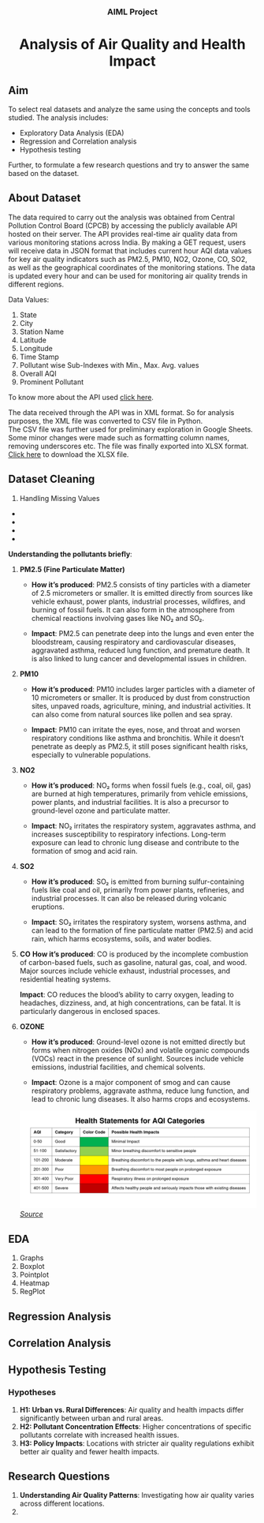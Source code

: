 <div align="center">
   
  <h3>AIML Project</h3>
  <h1>Analysis of Air Quality and Health Impact</h1>
</div>

## Aim

To select real datasets and analyze the same using the concepts and tools studied. The analysis includes:
- Exploratory Data Analysis (EDA)
- Regression and Correlation analysis
- Hypothesis testing

Further, to formulate a few research questions and try to answer the same based on the dataset.

## About Dataset

The data required to carry out the analysis was obtained from Central Pollution Control Board (CPCB) by accessing the publicly available API hosted
on their server. The API provides real-time air quality data from various monitoring stations across India. By making a GET request, users will receive data in JSON format that includes current hour AQI data values for key air quality indicators such as PM2.5, PM10, NO2, Ozone, CO, SO2, as well as the geographical coordinates of the monitoring stations. The data is updated every hour and can be used for monitoring air quality trends in different regions.  

Data Values:
1. State
2. City
3. Station Name
4. Latitude
5. Longitude
6. Time Stamp
7. Pollutant wise Sub-Indexes with Min., Max. Avg. values
8. Overall AQI
9. Prominent Pollutant



To know more about the API used [click here](https://directory.apisetu.gov.in/api-collection/cpcb).  
  
The data received through the API was in XML format.
So for analysis purposes, the XML file was converted to CSV file in Python.  
The CSV file was further used for preliminary exploration in Google Sheets. Some minor changes were made such as formatting column names, removing underscores etc. The file was finally
exported into XLSX format.
[Click here](https://github.com/mg270524/AIML-Project/raw/refs/heads/main/outfile(1).xlsx) to download the XLSX file.


## Dataset Cleaning

1. Handling Missing Values
-
-
-
-



**Understanding the pollutants briefly**:  
  
1. **PM2.5 (Fine Particulate Matter)**
   -    **How it’s produced**: PM2.5 consists of tiny particles with a diameter of 2.5 micrometers or smaller. It is emitted directly from sources like vehicle exhaust, power plants, industrial processes, wildfires, and burning of fossil fuels. It can also form in the atmosphere from chemical reactions involving gases like NO₂ and SO₂.

   - **Impact**: PM2.5 can penetrate deep into the lungs and even enter the bloodstream, causing respiratory and cardiovascular diseases, aggravated asthma, reduced lung function, and premature death. It is also linked to lung cancer and developmental issues in children.

3. **PM10**
    - **How it’s produced**: PM10 includes larger particles with a diameter of 10 micrometers or smaller. It is produced by dust from construction sites, unpaved roads, agriculture, mining, and industrial activities. It can also come from natural sources like pollen and sea spray.

    - **Impact**: PM10 can irritate the eyes, nose, and throat and worsen respiratory conditions like asthma and bronchitis. While it doesn’t penetrate as deeply as PM2.5, it still poses significant health risks, especially to vulnerable populations.
4. **NO2**
    - **How it’s produced**: NO₂ forms when fossil fuels (e.g., coal, oil, gas) are burned at high temperatures, primarily from vehicle emissions, power plants, and industrial facilities. It is also a precursor to ground-level ozone and particulate matter.

    - **Impact**: NO₂ irritates the respiratory system, aggravates asthma, and increases susceptibility to respiratory infections. Long-term exposure can lead to chronic lung disease and contribute to the formation of smog and acid rain.
5. **SO2** 
    - **How it’s produced**: SO₂ is emitted from burning sulfur-containing fuels like coal and oil, primarily from power plants, refineries, and industrial processes. It can also be released during volcanic eruptions.

    - **Impact**: SO₂ irritates the respiratory system, worsens asthma, and can lead to the formation of fine particulate matter (PM2.5) and acid rain, which harms ecosystems, soils, and water bodies.
6. **CO** 
    **How it’s produced**: CO is produced by the incomplete combustion of carbon-based fuels, such as gasoline, natural gas, coal, and wood. Major sources include vehicle exhaust, industrial processes, and residential heating systems.

    **Impact**: CO reduces the blood’s ability to carry oxygen, leading to headaches, dizziness, and, at high concentrations, can be fatal. It is particularly dangerous in enclosed spaces.
7. **OZONE**
    - **How it’s produced**: Ground-level ozone is not emitted directly but forms when nitrogen oxides (NOx) and volatile organic compounds (VOCs) react in the presence of sunlight. Sources include vehicle emissions, industrial facilities, and chemical solvents.

    - **Impact**: Ozone is a major component of smog and can cause respiratory problems, aggravate asthma, reduce lung function, and lead to chronic lung diseases. It also harms crops and ecosystems.

   <img alt="Health Impact" src="assets/health indication.png"> </img>
   _[Source](https://cpcb.nic.in/index.php)_





## EDA  

1. Graphs
2. Boxplot
3. Pointplot
4. Heatmap
5. RegPlot







## Regression Analysis




## Correlation Analysis




## Hypothesis Testing
 ### Hypotheses 
 1. **H1: Urban vs. Rural Differences**: Air quality and health impacts differ significantly between urban and rural areas.
 2. **H2: Pollutant Concentration Effects**: Higher concentrations of specific pollutants correlate with increased health issues.
 3. **H3: Policy Impacts**: Locations with stricter air quality regulations exhibit better air quality and fewer health impacts.




## Research Questions

1. **Understanding Air Quality Patterns**: Investigating how air quality varies across different locations.
2. 

